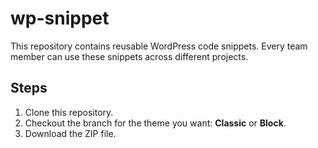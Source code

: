 # wp-snippet

This repository contains reusable WordPress code snippets.
Every team member can use these snippets across different projects.

## Steps
1. Clone this repository.
2. Checkout the branch for the theme you want: **Classic** or **Block**.
3. Download the ZIP file.
